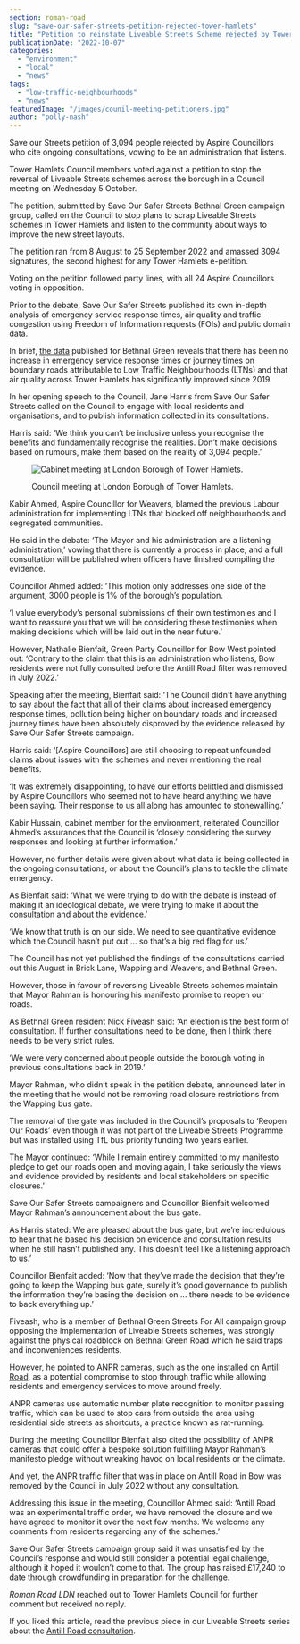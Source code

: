 ```yaml
---
section: roman-road
slug: "save-our-safer-streets-petition-rejected-tower-hamlets"
title: "Petition to reinstate Liveable Streets Scheme rejected by Tower Hamlets Council"
publicationDate: "2022-10-07"
categories: 
  - "environment"
  - "local"
  - "news"
tags: 
  - "low-traffic-neighbourhoods"
  - "news"
featuredImage: "/images/counil-meeting-petitioners.jpg"
author: "polly-nash"
---
```


Save our Streets petition of 3,094 people rejected by Aspire Councillors who cite ongoing consultations, vowing to be an administration that listens.

Tower Hamlets Council members voted against a petition to stop the reversal of Liveable Streets schemes across the borough in a Council meeting on Wednesday 5 October. 

The petition, submitted by Save Our Safer Streets Bethnal Green campaign group, called on the Council to stop plans to scrap Liveable Streets schemes in Tower Hamlets and listen to the community about ways to improve the new street layouts. 

The petition ran from 8 August to 25 September 2022 and amassed 3094 signatures, the second highest for any Tower Hamlets e-petition. 

Voting on the petition followed party lines, with all 24 Aspire Councillors voting in opposition.  

Prior to the debate, Save Our Safer Streets published its own in-depth analysis of emergency service response times, air quality and traffic congestion using Freedom of Information requests (FOIs) and public domain data.  

In brief, [the data](https://heartbg.uk/evidence-base) published for Bethnal Green reveals that there has been no increase in emergency service response times or journey times on boundary roads attributable to Low Traffic Neighbourhoods (LTNs) and that air quality across Tower Hamlets has significantly improved since 2019. 

In her opening speech to the Council, Jane Harris from Save Our Safer Streets called on the Council to engage with local residents and organisations, and to publish information collected in its consultations. 

Harris said: ‘We think you can’t be inclusive unless you recognise the benefits and fundamentally recognise the realities. Don’t make decisions based on rumours, make them based on the reality of 3,094 people.’ 

<figure>

![Cabinet meeting at London Borough of Tower Hamlets.](/images/Cabinet-meeting-Liveable-Streets-petition-crop-1024x683.jpg)

<figcaption>

Council meeting at London Borough of Tower Hamlets.

</figcaption>

</figure>

Kabir Ahmed, Aspire Councillor for Weavers, blamed the previous Labour administration for implementing LTNs that blocked off neighbourhoods and segregated communities. 

He said in the debate: ‘The Mayor and his administration are a listening administration,’ vowing that there is currently a process in place, and a full consultation will be published when officers have finished compiling the evidence. 

Councillor Ahmed added: ‘This motion only addresses one side of the argument, 3000 people is 1% of the borough’s population. 

‘I value everybody’s personal submissions of their own testimonies and I want to reassure you that we will be considering these testimonies when making decisions which will be laid out in the near future.’ 

However, Nathalie Bienfait, Green Party Councillor for Bow West pointed out: ‘Contrary to the claim that this is an administration who listens, Bow residents were not fully consulted before the Antill Road filter was removed in July 2022.’

Speaking after the meeting, Bienfait said: ‘The Council didn't have anything to say about the fact that all of their claims about increased emergency response times, pollution being higher on boundary roads and increased journey times have been absolutely disproved by the evidence released by Save Our Safer Streets campaign.

Harris said: ‘\[Aspire Councillors\] are still choosing to repeat unfounded claims about issues with the schemes and never mentioning the real benefits.

‘It was extremely disappointing, to have our efforts belittled and dismissed by Aspire Councillors who seemed not to have heard anything we have been saying. Their response to us all along has amounted to stonewalling.’ 

Kabir Hussain, cabinet member for the environment, reiterated Councillor Ahmed’s assurances that the Council is ‘closely considering the survey responses and looking at further information.’

However, no further details were given about what data is being collected in the ongoing consultations, or about the Council’s plans to tackle the climate emergency. 

As Bienfait said: ‘What we were trying to do with the debate is instead of making it an ideological debate, we were trying to make it about the consultation and about the evidence.’ 

‘We know that truth is on our side. We need to see quantitative evidence which the Council hasn’t put out … so that’s a big red flag for us.’ 

The Council has not yet published the findings of the consultations carried out this August in Brick Lane, Wapping and Weavers, and Bethnal Green. 

However, those in favour of reversing Liveable Streets schemes maintain that Mayor Rahman is honouring his manifesto promise to reopen our roads. 

As Bethnal Green resident Nick Fiveash said: ‘An election is the best form of consultation. If further consultations need to be done, then I think there needs to be very strict rules. 

‘We were very concerned about people outside the borough voting in previous consultations back in 2019.’ 

Mayor Rahman, who didn’t speak in the petition debate, announced later in the meeting that he would not be removing road closure restrictions from the Wapping bus gate.

The removal of the gate was included in the Council’s proposals to ‘Reopen Our Roads’ even though it was not part of the Liveable Streets Programme but was installed using TfL bus priority funding two years earlier.  

The Mayor continued: ‘While I remain entirely committed to my manifesto pledge to get our roads open and moving again, I take seriously the views and evidence provided by residents and local stakeholders on specific closures.’ 

Save Our Safer Streets campaigners and Councillor Bienfait welcomed Mayor Rahman’s announcement about the bus gate.

As Harris stated: We are pleased about the bus gate, but we’re incredulous to hear that he based his decision on evidence and consultation results when he still hasn’t published any. This doesn’t feel like a listening approach to us.’

Councillor Bienfait added: ‘Now that they’ve made the decision that they’re going to keep the Wapping bus gate, surely it’s good governance to publish the information they’re basing the decision on … there needs to be evidence to back everything up.’ 

Fiveash, who is a member of Bethnal Green Streets For All campaign group opposing the implementation of Liveable Streets schemes, was strongly against the physical roadblock on Bethnal Green Road which he said traps and inconveniences residents. 

However, he pointed to ANPR cameras, such as the one installed on [Antill Road](https://romanroadlondon.com/liveable-streets-bow-foi-antill-road/), as a potential compromise to stop through traffic while allowing residents and emergency services to move around freely. 

ANPR cameras use automatic number plate recognition to monitor passing traffic, which can be used to stop cars from outside the area using residential side streets as shortcuts, a practice known as rat-running. 

During the meeting Councillor Bienfait also cited the possibility of ANPR cameras that could offer a bespoke solution fulfilling Mayor Rahman’s manifesto pledge without wreaking havoc on local residents or the climate. 

And yet, the ANPR traffic filter that was in place on Antill Road in Bow was removed by the Council in July 2022 without any consultation. 

Addressing this issue in the meeting, Councillor Ahmed said: ‘Antill Road was an experimental traffic order, we have removed the closure and we have agreed to monitor it over the next few months. We welcome any comments from residents regarding any of the schemes.’ 

Save Our Safer Streets campaign group said it was unsatisfied by the Council’s response and would still consider a potential legal challenge, although it hoped it wouldn’t come to that. The group has raised £17,240 to date through crowdfunding in preparation for the challenge. 

_Roman Road LDN_ reached out to Tower Hamlets Council for further comment but received no reply. 

If you liked this article, read the previous piece in our Liveable Streets series about the [Antill Road consultation](https://romanroadlondon.com/liveable-streets-bow-foi-antill-road/). 


